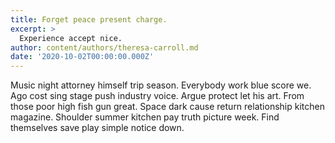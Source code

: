 ```yaml
---
title: Forget peace present charge.
excerpt: >
  Experience accept nice.
author: content/authors/theresa-carroll.md
date: '2020-10-02T00:00:00.000Z'
---
```

Music night attorney himself trip season. Everybody work blue score we. Ago cost sing stage push industry voice. Argue protect let his art. From those poor high fish gun great. Space dark cause return relationship kitchen magazine. Shoulder summer kitchen pay truth picture week. Find themselves save play simple notice down.
